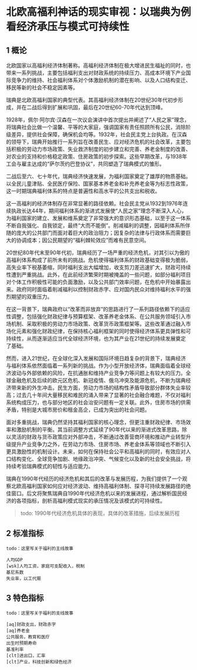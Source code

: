 # 北欧高福利神话的现实审视：以瑞典为例看经济承压与模式可持续性

## 1 概论

北欧国家以高福利经济体制著称。高福利经济体制在极大增进民生福祉的同时，也带来一系列挑战，主要包括福利支出对财政系统的持续压力、高成本环境下产业国际竞争力的维持、社会福利体系对个体激励机制的潜在影响、以及人口结构变迁、移民等新的社会不稳定因素等。

瑞典是北欧高福利国家的典型代表。其高福利经济体制在20世纪30年代初步形成，并在二战后得到扩展和巩固，最后在20世纪60-70年代达到顶峰。

1928年，佩尔·阿尔宾·汉森在一次议会演讲中首次提出并阐述了“人民之家”理念，将瑞典社会比做一个温馨、平等的大家庭，强调国家有责任照顾所有公民，消除阶级差异，提供社会保障，确保机会均等。1932年，社会民主党上台执政。在汉森的领导下，瑞典开始推行一系列旨在改善民生、应对经济危机的社会改革，主要包括积极的劳动力市场政策、失业救济制度的初步建立和完善、养老金制度的改善、对农业的支持和价格稳定政策、住房政策的初步探索。这些早期改革，与1938年工会与雇主达成的“萨尔茨约巴登协议”，共同塑造了瑞典模式的雏形。

二战后至六、七十年代，瑞典经济快速发展，为福利国家奠定了雄厚的物质基础。以全民儿童津贴、全民医疗保险、国家基本养老金和补充养老金等为标志性政策，这一时期瑞典福利体系的特点是普遍性和高水平的公共支出和税收。

这一高福利的经济体制存在非常显著的路径依赖。社会民主党从1932到1976年连续执政长达44年，期间福利体系的渐进式发展使“人民之家”理念不断深入人心，为福利国家的建立、发展和维系奠定了非常强大的意识形态基础，以至于这一体系不断自我强化、自我锁定，最终“大而不能倒”。削减福利的调整，因福利体系所伴随的庞大的公共部门而面对着巨大的政治阻力；因复杂的法律与行政体系而需要巨大的协调成本；因公民期望的“福利棘轮效应”而难有民意空间。

20世纪80年代末至90年代初，瑞典经历了一场严重的经济危机，对其引以为傲的高福利体系构成了前所未有的挑战。危机使得福利体系的财政基础变得极为脆弱，高失业率下税基萎缩，同时福利支出大幅增加，收支剪刀差迅速扩大，财政可持续性遭到严重挑战。此外，在此前经济繁荣时期被掩盖的一些问题，如部分福利项目对个体工作积极性可能的负面激励，以及公共部门效率问题，在危机中开始暴露出来。政府同时面临着削减福利以控制财政赤字、应对国内民众对维持福利水平的强烈期望的双重压力。

在这一背景下，瑞典政府以“改革而非放弃”的思路进行了一系列路径依赖下的适应性调整，包括强化财政纪律与预算框架、改革养老金体系、在公共服务领域引入市场机制、采取积极的劳动力市场政策、改革货币政策框架等。这些改革通过融入市场化元素和强化财政纪律，在保持核心福利框架的同时使得经济体系更具弹性和可持续性，从而逐渐适应当代全球经济环境，也为其产业在21世纪的持续发展奠定了基础。

然而，进入21世纪，在全球化深入发展和国际环境日趋复杂的背景下，瑞典经济与福利体系依然面临着一系列新的挑战。作为小型开放经济体，瑞典面临着全球经济波动与外部依赖的风险，在抗通胀和维持产业竞争力等问题上有较大的压力。全球金融危机及后续的欧元区危机、新冠疫情、俄乌冲突及能源危机，不断为瑞典经济带来新的外生冲击。民生方面，劳动力市场的结构性矛盾导致部分群体失业率较高；过去几十年间大量移民和难民的涌入带来了显著的社会融合难题，不仅对福利系统构成压力，也与部分地区的社会治安问题有一定关联。此外，住房市场的供需矛盾，特别是大城市房价和租金高企，已成为突出的社会问题。

面对多重挑战，瑞典仍然坚持其福利国家的核心理念，但更注重财政纪律、市场效率和激励机制的平衡。其当前调整方式延续了90年代以来的渐进式改革思路，除以灵活的财政与货币政策应对外部冲击，不断通过改善营商环境和推动产业转型升级提升产业竞争力之外，在劳动力市场、住房市场、养老金体系等领域也不断引入更具激励性的机制设计。未来，如何在保持社会公平和高福利的同时，有效应对人口结构变化、全球竞争加剧、地缘政治冲突、气候变化以及新的社会安全挑战，将持续考验瑞典模式的韧性与适应能力。

瑞典在1990年代经历的经济危机和其后的改革与发展历程，为我们提供了一个观察北欧高福利国家如何应对经济波动、维持高福利体制、探寻可持续发展路径的绝佳窗口。后文将聚焦瑞典自1990年代经济危机以来的发展进程，通过解析国民经济的各项指标，剖析高福利模式现实的承压情况及该模式的可持续性。



> todo: 1990年代经济危机具体的表现，具体的改革措施，后续发展历程

## 2 标准指标

```
todo：这里写关于福利的主线故事

人均GDP 
[wsk]人均工资，家庭可支配收入，税制
基尼系数
失业率，以工代赈
```

## 3 特色指标

```
todo：这里写关于福利的支线故事

[aq]财政支出，财政赤字
[aq]养老金
公共服务，教育和医疗
出生时预期寿命
基准利率
[clt]进出口，汇率
[clt]产业，科技创新和绿色经济
```

